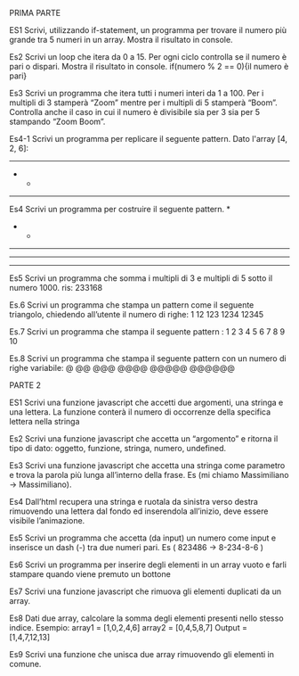 PRIMA PARTE

ES1 Scrivi, utilizzando if-statement, un programma per trovare il numero più grande tra 5 numeri in un array. Mostra il risultato in console.

Es2 Scrivi un loop che itera da 0 a 15. Per ogni ciclo controlla se il numero è pari o dispari. Mostra il risultato in console. if(numero % 2 == 0){il numero è pari}

Es3 Scrivi un programma che itera tutti i numeri interi da 1 a 100. Per i multipli di 3 stamperà “Zoom” mentre per i multipli di 5 stamperà “Boom”. Controlla anche il caso in cui il numero è divisibile sia per 3 sia per 5 stampando “Zoom Boom”.

Es4-1 Scrivi un programma per replicare il seguente pattern. Dato l'array [4, 2, 6]:
* * * *
* *
* * * * * * 

Es4 Scrivi un programma per costruire il seguente pattern.
*  
* *  
* * *  
* * * *  
* * * * *

Es5 Scrivi un programma che somma i multipli di 3 e multipli di 5 sotto il numero 1000. ris: 233168

Es.6
Scrivi un programma che stampa un pattern come il seguente triangolo, chiedendo all’utente il numero di righe:
1
12
123
1234
12345

Es.7
Scrivi un programma che stampa il seguente pattern :
1
2 3
4 5 6
7 8 9 10

Es.8
Scrivi un programma che stampa il seguente pattern con un numero di righe variabile:
@
@@
@@@
@@@@
@@@@@
@@@@@@

PARTE 2

ES1 Scrivi una funzione javascript che accetti due argomenti, una stringa e una lettera. La funzione conterà il numero di occorrenze della specifica lettera nella stringa

Es2 Scrivi una funzione javascript che accetta un “argomento” e ritorna il tipo di dato: oggetto, funzione, stringa, numero, undefined.

Es3 Scrivi una funzione javascript che accetta una stringa come parametro e trova la parola più lunga all’interno della frase. Es (mi chiamo Massimiliano -> Massimiliano).

Es4 Dall’html recupera una stringa e ruotala da sinistra verso destra rimuovendo una lettera dal fondo ed inserendola all’inizio, deve essere visibile l’animazione. 

Es5 Scrivi un programma che accetta (da input) un numero come input e inserisce un dash (-) tra due numeri pari. Es ( 823486 -> 8-234-8-6 )

Es6 Scrivi un programma per inserire degli elementi in un array vuoto e farli stampare quando viene premuto un bottone 

Es7 Scrivi una funzione javascript che rimuova gli elementi duplicati da un array.

Es8 Dati due array, calcolare la somma degli elementi presenti nello stesso indice. Esempio:
array1 = [1,0,2,4,6]
array2 = [0,4,5,8,7]
Output = [1,4,7,12,13]

Es9 Scrivi una funzione che unisca due array rimuovendo gli elementi in comune.
